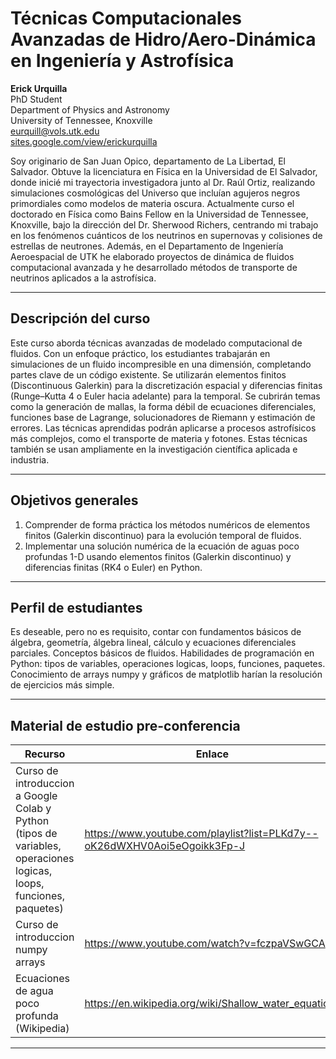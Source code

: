 <!-- README.md -->
# Técnicas Computacionales Avanzadas de Hidro/Aero-Dinámica en Ingeniería y Astrofísica

**Erick Urquilla**\
PhD Student\
Department of Physics and Astronomy\
University of Tennessee, Knoxville\
eurquill@vols.utk.edu\
[sites.google.com/view/erickurquilla](https://sites.google.com/view/erickurquilla)

Soy originario de San Juan Opico, departamento de La Libertad, El Salvador. Obtuve la licenciatura en Física en la Universidad de El Salvador, donde inicié mi trayectoria investigadora junto al Dr. Raúl Ortiz, realizando simulaciones cosmológicas del Universo que incluían agujeros negros primordiales como modelos de materia oscura. Actualmente curso el doctorado en Física como Bains Fellow en la Universidad de Tennessee, Knoxville, bajo la dirección del Dr. Sherwood Richers, centrando mi trabajo en los fenómenos cuánticos de los neutrinos en supernovas y colisiones de estrellas de neutrones. Además, en el Departamento de Ingeniería Aeroespacial de UTK he elaborado proyectos de dinámica de fluidos computacional avanzada y he desarrollado métodos de transporte de neutrinos aplicados a la astrofísica.

---

## Descripción del curso  

Este curso aborda técnicas avanzadas de modelado computacional de fluidos. Con un enfoque práctico, los estudiantes trabajarán en simulaciones de un fluido incompresible en una dimensión, completando partes clave de un código existente. Se utilizarán elementos finitos (Discontinuous Galerkin) para la discretización espacial y diferencias finitas (Runge–Kutta 4 o Euler hacia adelante) para la temporal. Se cubrirán temas como la generación de mallas, la forma débil de ecuaciones diferenciales, funciones base de Lagrange, solucionadores de Riemann y estimación de errores. Las técnicas aprendidas podrán aplicarse a procesos astrofísicos más complejos, como el transporte de materia y fotones. Estas técnicas también se usan ampliamente en la investigación científica aplicada e industria.

---

## Objetivos generales  
1. Comprender de forma práctica los métodos numéricos de elementos finitos (Galerkin discontinuo) para la evolución temporal de fluidos.
2. Implementar una solución numérica de la ecuación de aguas poco profundas 1-D usando elementos finitos (Galerkin discontinuo) y diferencias finitas (RK4 o Euler) en Python.
---

## Perfil de estudiantes  

Es deseable, pero no es requisito, contar con fundamentos básicos de álgebra, geometría, álgebra lineal, cálculo y ecuaciones diferenciales parciales. Conceptos básicos de fluidos. Habilidades de programación en Python: tipos de variables, operaciones logicas, loops, funciones, paquetes. Conocimiento de arrays numpy y gráficos de matplotlib harían la resolución de ejercicios más simple.

---

## Material de estudio pre-conferencia  

| Recurso | Enlace |
|---------| --------|
| Curso de introduccion a Google Colab y Python (tipos de variables, operaciones logicas, loops, funciones, paquetes) |<https://www.youtube.com/playlist?list=PLKd7y--oK26dWXHV0Aoi5eOgoikk3Fp-J>|
| Curso de introduccion numpy arrays |<https://www.youtube.com/watch?v=fczpaVSwGCA>|
| Ecuaciones de agua poco profunda (Wikipedia) |<https://en.wikipedia.org/wiki/Shallow_water_equations>|

---
